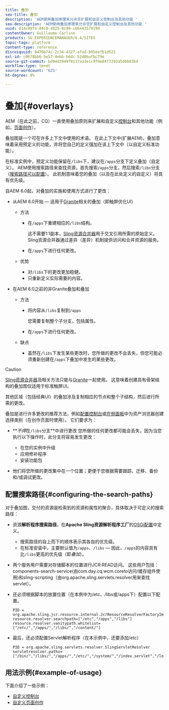 ```yaml
---
title: 叠加
seo-title: 叠加
description: 'AEM使用叠加原理来允许您扩展和自定义控制台及其他功能 '
seo-description: 'AEM使用叠加原理来允许您扩展和自定义控制台及其他功能 '
uuid: d14c08fe-04c0-4925-8c99-c6644357919d
contentOwner: Guillaume Carlino
products: SG_EXPERIENCEMANAGER/6.4/SITES
topic-tags: platform
content-type: reference
discoiquuid: 0470b74c-2c34-4327-afed-b95eefb1d521
exl-id: c0678bb6-5e57-4ebb-b6dc-5240bafbc79e
source-git-commit: bd94d3949f0117aa3e1c9f0e84f7293a5d6b03b4
workflow-type: tm+mt
source-wordcount: '625'
ht-degree: 0%

---
```


# 叠加{#overlays}

AEM（在此之前，CQ）一直使用叠加原则来扩展和自定义[控制台](/help/sites-developing/customizing-consoles-touch.md)和其他功能（例如，[页面创作](/help/sites-developing/customizing-page-authoring-touch.md)）。

叠加图是一个可在许多上下文中使用的术语。 在此上下文中(扩展AEM)，叠加意味着采用预定义的功能，并将您自己的定义强加在该上下文中（以自定义标准功能）。

在标准实例中，预定义功能保留在`/libs`下，建议在`/apps`分支下定义叠加（自定义）。 AEM使用搜索路径来查找资源，首先搜索`/apps`分支，然后搜索`/libs`分支（[搜索路径可以配置](#configuring-the-search-paths)）。 此机制意味着您的叠加（以及在此处定义的自定义）将具有优先级。

自AEM 6.0起，对叠加的实施和使用方式进行了更改：

* 从AEM 6.0开始 — 适用于[Granite](https://helpx.adobe.com/experience-manager/6-4/sites/developing/using/reference-materials/granite-ui/api/index.html)相关的叠加（即触屏优化UI）

   * 方法

      * 在`/apps`下重建相应的`/libs`结构。

         这不需要1:1副本，[Sling资源合并器](/help/sites-developing/sling-resource-merger.md)用于交叉引用所需的原始定义。 Sling资源合并器通过差异（差异）机制提供访问和合并资源的服务。

      * 在`/apps`下进行任何更改。
   * 优势

      * 对`/libs`下的更改更加稳健。
      * 只重新定义实际需要的内容。


* 在AEM 6.0之前的非Granite叠加和叠加

   * 方法

      * 将内容从`/libs`复制到`/apps`

         您需要复制整个子分支，包括属性。

      * 在`/apps`下进行任何更改。
   * 缺点

      * 虽然在`/libs`下发生某些更改时，您所做的更改不会丢失，但您可能必须重新创建在`/apps`下叠加中发生的某些更改。


>[!CAUTION]
>
>[Sling资源合并器](/help/sites-developing/sling-resource-merger.md)及相关方法只能与[Granite](https://helpx.adobe.com/experience-manager/6-4/sites/developing/using/reference-materials/granite-ui/api/index.html)一起使用。 这意味着创建具有骨架结构的叠加图仅适用于标准触屏UI。
>
>其他区域（包括经典UI）的叠加涉及复制相应的节点和整个子结构，然后进行所需的更改。

叠加是进行许多更改的推荐方法，例如[配置控制台](/help/sites-developing/customizing-consoles-touch.md#create-a-custom-console)或[在侧面板](/help/sites-developing/customizing-page-authoring-touch.md#add-new-selection-category-to-asset-browser)中为资产浏览器创建选择类别（在创作页面时使用）。 它们要求为：

* ***不得*&#x200B;在`/libs`分支&#x200B;**中进行更改
您所做的任何更改都可能会丢失，因为当您执行以下操作时，此分支将容易发生更改：

   * 在您的实例中升级
   * 应用修补程序
   * 安装功能包

* 他们将您所做的更改集中在一个位置；更便于您根据需要跟踪、迁移、备份和/或调试更改。

## 配置搜索路径{#configuring-the-search-paths}

对于叠加图，交付的资源是检索到的资源和属性的聚合，具体取决于可定义的搜索路径：

* 资源&#x200B;**解析程序搜索路径**，在&#x200B;**Apache Sling资源解析程序工厂**&#x200B;的[OSGi配置](/help/sites-deploying/configuring-osgi.md)中定义。

   * 搜索路径的自上而下的顺序表示其各自的优先级。
   * 在标准安装中，主要默认值为`/apps`、`/libs` — 因此，`/apps`的内容具有比`/libs`更高的优先级（即&#x200B;*叠加*）。

* 两个服务用户需要对存储脚本的位置进行JCR:READ访问。 这些用户包括：components-search-service(由com.day.cq.wcm.coreto访问/缓存组件使用)和sling-scripting（由org.apache.sling.servlets.resolver用来查找servlet）。
* 还必须根据脚本的放置位置（在本例中为/etc、/libs或/apps下）配置以下配置。

   ```
   PID = org.apache.sling.jcr.resource.internal.JcrResourceResolverFactoryImpl
   resource.resolver.searchpath=["/etc","/apps","/libs"]
   resource.resolver.vanitypath.whitelist=["/etc/","/apps/","/libs/","/content/"]
   ```

* 最后，还必须配置Servlet解析程序（在本示例中，还要添加/etc）

   ```
   PID = org.apache.sling.servlets.resolver.SlingServletResolver  
   servletresolver.paths=["/bin/","/libs/","/apps/","/etc/","/system/","/index.servlet","/login.servlet","/services/"]
   ```

## 用法示例{#example-of-usage}

下面介绍了一些示例：

* [自定义控制台](/help/sites-developing/customizing-consoles-touch.md)
* [自定义页面创作](/help/sites-developing/customizing-page-authoring-touch.md)
